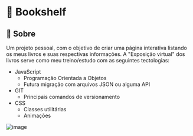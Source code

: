 # 📖 Bookshelf

## 📌 Sobre
Um projeto pessoal, com o objetivo de criar uma página interativa listando os meus livros e suas respectivas informações.
A "Exposição virtual" dos livros serve como meu treino/estudo com as seguintes tectologias:
- JavaScript
  - Programação Orientada a Objetos
  - Futura migração com arquivos JSON ou alguma API
- GIT
  - Principais comandos de versionamento
- CSS
  - Classes utilitárias
  - Animações

![image](https://github.com/user-attachments/assets/6b1c7dd5-3a84-4c6a-8649-ac145fc8c1f2)
